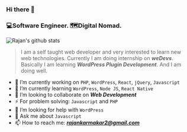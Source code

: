### Hi there 👋

<!--
**rajankarmakar/rajankarmakar** is a ✨ _special_ ✨ repository because its `README.md` (this file) appears on your GitHub profile.
-->
### 💻Software Engineer. 🗺️Digital Nomad. 
![Rajan's github stats](https://github-readme-stats.vercel.app/api?username=rajankarmakar&show_icons=true&count_private=true)

> I am a self taught web developer and very interested to learn new web technologies. Currently I am doing internship on ***weDevs***. Basically I am learning ***WordPress Plugin Development***. And I am doing well.

- 🔭 I’m currently working on `PHP`, `WordPress`, `React`, `jQuery`, `Javascript`
- 🌱 I’m currently learning `WordPress`, `Node JS`, `React Native`
- 👯 I’m looking to collaborate on ***Web Development***
- ⚡ For problem solving: `Javascript` and `PHP`
- 🤔 I’m looking for help with `WordPress`
- 💬 Ask me about `Javascript`
- 📫 How to reach me: ***rajankarmakar2@gmail.com***
